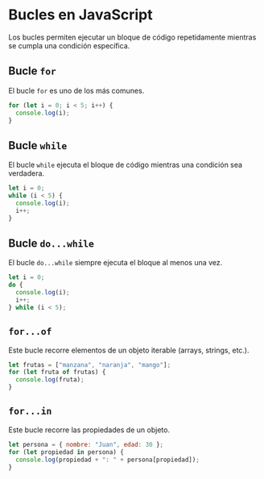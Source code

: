 # Bucles en JavaScript

Los bucles permiten ejecutar un bloque de código repetidamente mientras se cumpla una condición específica.

## Bucle `for`

El bucle `for` es uno de los más comunes.

```js
for (let i = 0; i < 5; i++) {
  console.log(i);
}
```

## Bucle `while`

El bucle `while` ejecuta el bloque de código mientras una condición sea verdadera.

```js
let i = 0;
while (i < 5) {
  console.log(i);
  i++;
}
```

## Bucle `do...while`

El bucle `do...while` siempre ejecuta el bloque al menos una vez.

```js
let i = 0;
do {
  console.log(i);
  i++;
} while (i < 5);
```

## `for...of`

Este bucle recorre elementos de un objeto iterable (arrays, strings, etc.).

```js
let frutas = ["manzana", "naranja", "mango"];
for (let fruta of frutas) {
  console.log(fruta);
}
```

## `for...in`

Este bucle recorre las propiedades de un objeto.

```js
let persona = { nombre: "Juan", edad: 30 };
for (let propiedad in persona) {
  console.log(propiedad + ": " + persona[propiedad]);
}
```
